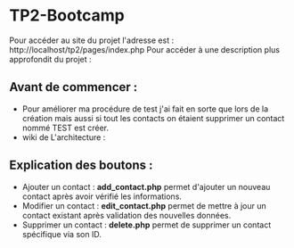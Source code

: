 # TP2-Bootcamp
Pour accéder au site du projet l'adresse est : http://localhost/tp2/pages/index.php
Pour accéder à une description plus approfondit du projet :
 
## Avant de commencer :
* Pour améliorer ma procédure de test j'ai fait en sorte que lors de la création mais aussi si tout les contacts on étaient supprimer un contact nommé TEST est créer.
* wiki de L'architecture : 



## Explication des boutons :
* Ajouter un contact : **add_contact.php** permet d'ajouter un nouveau contact après avoir vérifié les informations.
* Modifier un contact : **edit_contact.php** permet de mettre à jour un contact existant après validation des nouvelles données.
* Supprimer un contact : **delete.php** permet de supprimer un contact spécifique via son ID.
